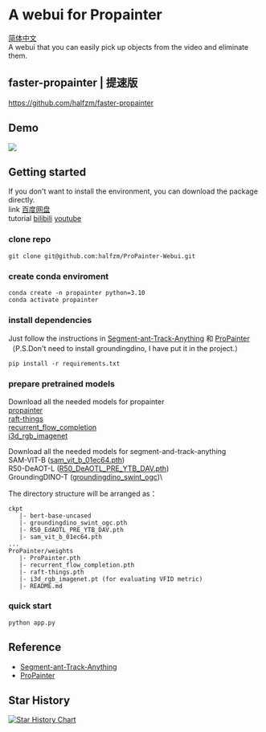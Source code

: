# A webui for Propainter
[简体中文](./readme_zh.md)\
A webui that you can easily pick up objects from the video and eliminate them.

## faster-propainter | 提速版
https://github.com/halfzm/faster-propainter

## Demo
![](./demo.gif)

## Getting started
If you don't want to install the environment, you can download the package directly.\
link [百度网盘](https://pan.baidu.com/s/1XkQhzCzTtzVfgQg5heQQrA?pwd=jo38 )\
tutorial [bilibili](https://www.bilibili.com/video/BV1NH4y1o7mS/) [youtube](https://www.youtube.com/watch?v=CcivHjbHIcQ)

### clone repo
```
git clone git@github.com:halfzm/ProPainter-Webui.git
```

### create conda enviroment
```
conda create -n propainter python=3.10
conda activate propainter
```

### install dependencies
Just follow the instructions in [Segment-ant-Track-Anything](https://github.com/z-x-yang/Segment-and-Track-Anything)
 和 [ProPainter](https://github.com/sczhou/ProPainter)（P.S.Don't need to install groundingdino, I have put it in the project.）
```
pip install -r requirements.txt
```

### prepare pretrained models
Download all the needed models for propainter \
[propainter](https://github.com/sczhou/ProPainter/releases/download/v0.1.0/ProPainter.pth)\
[raft-things](https://github.com/sczhou/ProPainter/releases/download/v0.1.0/raft-things.pth)\
[recurrent_flow_completion](https://github.com/sczhou/ProPainter/releases/download/v0.1.0/recurrent_flow_completion.pth)\
[i3d_rgb_imagenet](https://github.com/sczhou/ProPainter/releases/download/v0.1.0/i3d_rgb_imagenet.pt)

Download all the needed models for segment-and-track-anything\
SAM-VIT-B ([sam_vit_b_01ec64.pth](https://dl.fbaipublicfiles.com/segment_anything/sam_vit_b_01ec64.pth))\
R50-DeAOT-L ([R50_DeAOTL_PRE_YTB_DAV.pth](https://drive.google.com/file/d/1QoChMkTVxdYZ_eBlZhK2acq9KMQZccPJ/view))\
GroundingDINO-T ([groundingdino_swint_ogc](https://huggingface.co/ShilongLiu/GroundingDINO/resolve/main/groundingdino_swint_ogc.pth))\

The directory structure will be arranged as：
```
ckpt
   |- bert-base-uncased
   |- groundingdino_swint_ogc.pth
   |- R50_EdAOTL_PRE_YTB_DAV.pth
   |- sam_vit_b_01ec64.pth
...
ProPainter/weights
   |- ProPainter.pth
   |- recurrent_flow_completion.pth
   |- raft-things.pth
   |- i3d_rgb_imagenet.pt (for evaluating VFID metric)
   |- README.md
```

### quick start
```
python app.py
```


## Reference
 - [Segment-ant-Track-Anything](https://github.com/z-x-yang/Segment-and-Track-Anything)
 - [ProPainter](https://github.com/sczhou/ProPainter)


## Star History
[![Star History Chart](https://api.star-history.com/svg?repos=halfzm/ProPainter-Webui&type=Date)](https://star-history.com/#halfzm/ProPainter-Webui&Date)
